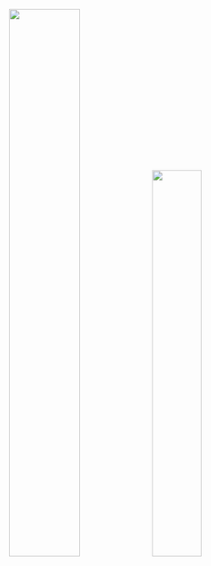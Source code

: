 <p align="center">
<img width="50%"  src="https://github-readme-stats.vercel.app/api?username=fsdecv&count_private=true&show_icons=true&include_all_commits=false&hide_border=true&hide_title=true" />
<img width="42%"  src="https://github-readme-streak-stats.herokuapp.com/?user=fsdecv&hide_border=true" />
</p>

